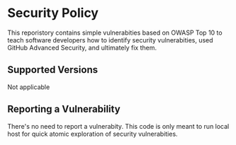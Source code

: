 # Security Policy

This reporistory contains simple vulnerabities based on OWASP Top 10 to teach software developers how to identify security vulnerabities, used GitHub Advanced Security, and ultimately fix them.

## Supported Versions

Not applicable

## Reporting a Vulnerability

There's no need to report a vulnerabity. This code is only meant to run local host for quick atomic exploration of security vulnerabities.
